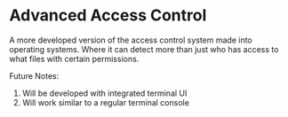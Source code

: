 # Advanced Access Control

A more developed version of the access control system made into operating systems. Where it can detect more than just who has access to what files with certain permissions.

Future Notes:

1. Will be developed with integrated terminal UI
2. Will work similar to a regular terminal console
